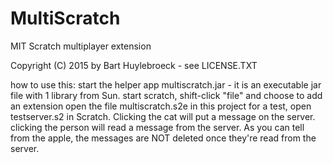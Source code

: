 # MultiScratch
MIT Scratch multiplayer extension

Copyright (C) 2015 by Bart Huylebroeck - see LICENSE.TXT

how to use this:
start the helper app multiscratch.jar - it is an executable jar file with 1 library from Sun.
start scratch, shift-click "file" and choose to add an extension
open the file multiscratch.s2e in this project
for a test, open testserver.s2 in Scratch. Clicking the cat will put a message on the server.
clicking the person will read a message from the server.
As you can tell from the apple, the messages are NOT deleted once they're read from the server.
